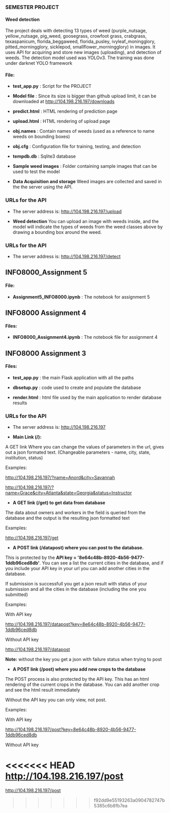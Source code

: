 ### SEMESTER PROJECT
#### Weed detection
The project deals with detecting 13 types of weed (purple_nutsage, yellow_nutsage, pig_weed, goosegrass, crowfoot grass, crabgrass, texaspanicum, florida_beggaweed, florida_pusley, ivyleaf_moningglory, pitted_morningglory, sicklepod, smallflower_morningglory) in images. It uses API for acquiring and store new images (uploading), and detection of weeds.
The detection model used was YOLOv3. The training was done under darknet YOLO framework

#### File:
* **test_app.py** : Script for the PROJECT
* **Model file** : Since its size is bigger than github upload limit, it can be downloaded at http://104.198.216.197/downloads

* **predict.html** : HTML rendering of prediction page
* **upload.html** : HTML rendering of upload page
* **obj.names** : Contain names of weeds (used as a reference to name weeds on bounding boxes)
* **obj.cfg** : Configuration file for training, testing, and detection
* **tempdb.db** : Sqlite3 database
* **Sample weed images** : Folder containing sample images that can be used to test the model



* **Data Acquisition and storage**
Weed images are collected and saved in the the server using the API.
### URLs for the API
* The server address is: http://104.198.216.197/upload

* **Weed detection**
You can upload an image with weeds inside, and the model will indicate the types of weeds from the weed classes above by drawing a bounding box around the weed.
### URLs for the API
* The server address is: http://104.198.216.197/detect



## INFO8000_Assignment 5

#### File:
* **Assignment5_INFO8000.ipynb** : The notebook for assignment 5

## INFO8000 Assignment 4

#### Files:
* **INFO8000_Assignment4.ipynb** : The notebook file for assignment 4



## INFO8000 Assignment 3

#### Files:

* **test_app.py** : the main Flask application with all the paths

* **dbsetup.py** : code used to create and populate the database

* **render.html** : html file used by the main application to render database results

### URLs for the API

* The server address is: http://104.198.216.197

* **Main Link (/):**

A GET link Where you can change the values of parameters in the url, gives out a json formated text. (Changeable parameters - name, city, state, institution, status)


Examples:

http://104.198.216.197/?name=Anord&city=Savannah

http://104.198.216.197/?name=Grace&city=Atlanta&state=Georgia&status=Instructor


* **A GET link (/get) to get data from database**

The data about owners and workers in the field is queried from the database and the output is the resulting json formatted text


Examples:

http://104.198.216.197/get




* **A POST link (/datapost) where you can post to the database.**

This is protected by the **API key = '8e64c48b-8920-4b56-9477-1ddb96ced8db'**. You can see a list the current cities in the database, and if you include your API key in your url you can add another cities in the database.

If submission is successfull you get a json result with status of your submission and all the cities in the database (including the one you submitted)

Examples:

With API key

http://104.198.216.197/datapost?key=8e64c48b-8920-4b56-9477-1ddb96ced8db


Without API key

http://104.198.216.197/datapost

**Note:** without the key you get a json with failure status when trying to post


* **A POST link (/post) where you add new crops to the database**

The POST process is also protected by the API key. This has an html rendering of the current crops in the database. You can add another crop and see the html result immediately

Without the API key you can only view, not post.

Examples:

With API key

http://104.198.216.197/post?key=8e64c48b-8920-4b56-9477-1ddb96ced8db

Without API key

<<<<<<< HEAD
http://104.198.216.197/post
=======
http://104.198.216.197/post
>>>>>>> f92dd9e55193263a0904782747b5385c6b8fb7ea
